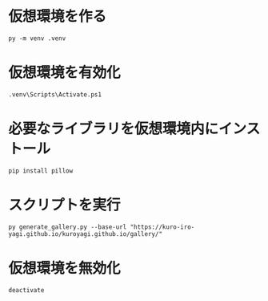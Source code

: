 # 仮想環境を作る
```py -m venv .venv```
# 仮想環境を有効化
```.venv\Scripts\Activate.ps1```
# 必要なライブラリを仮想環境内にインストール
```pip install pillow```
# スクリプトを実行
```
py generate_gallery.py --base-url "https://kuro-iro-yagi.github.io/kuroyagi.github.io/gallery/"
```
# 仮想環境を無効化
```deactivate```